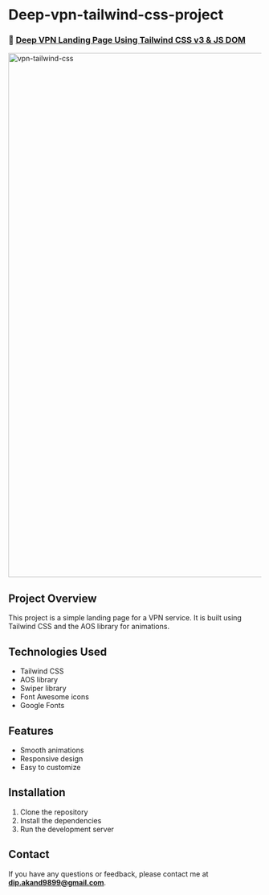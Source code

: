 # Deep-vpn-tailwind-css-project

### 🔗 [Deep VPN Landing Page Using Tailwind CSS v3 & JS DOM](https://vpn-tailwind-css.vercel.app/)

<img width="1892" height="1041" alt="vpn-tailwind-css" src="https://github.com/user-attachments/assets/012f0c5d-d5dc-48d2-8460-883560747e46" />


## Project Overview

This project is a simple landing page for a VPN service. It is built using Tailwind CSS and the AOS library for animations.

## Technologies Used

- Tailwind CSS
- AOS library
- Swiper library
- Font Awesome icons
- Google Fonts



## Features

- Smooth animations
- Responsive design
- Easy to customize


## Installation

1. Clone the repository
2. Install the dependencies
3. Run the development server


## Contact

If you have any questions or feedback, please contact me at **dip.akand9899@gmail.com**.
